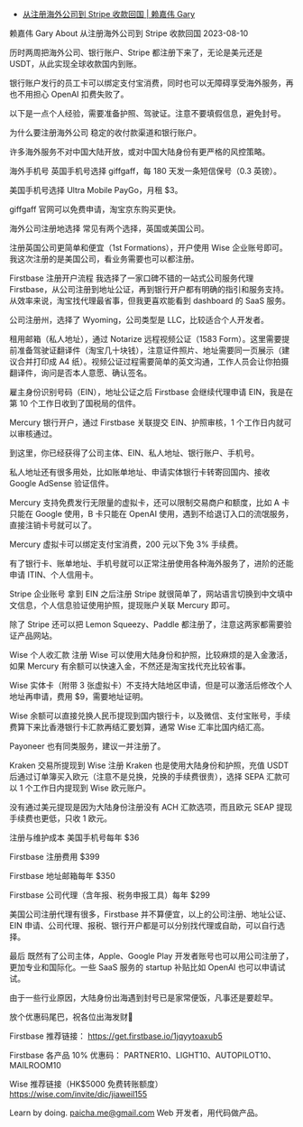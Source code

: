 - [从注册海外公司到 Stripe 收款回国 | 赖嘉伟 Gary](https://paicha.me/2023/08/10/us-company-registration-to-stripe-revenue-repatriation)


赖嘉伟 Gary
About
从注册海外公司到 Stripe 收款回国
2023-08-10

历时两周把海外公司、银行账户、Stripe 都注册下来了，无论是美元还是 USDT，从此实现全球收款国内到账。

银行账户发行的员工卡可以绑定支付宝消费，同时也可以无障碍享受海外服务，再也不用担心 OpenAI 扣费失败了。

以下是一点个人经验，需要准备护照、驾驶证。注意不要填假信息，避免封号。

为什么要注册海外公司
稳定的收付款渠道和银行账户。

许多海外服务不对中国大陆开放，或对中国大陆身份有更严格的风控策略。

海外手机号
英国手机号选择 giffgaff，每 180 天发一条短信保号（0.3 英镑）。

美国手机号选择 Ultra Mobile PayGo，月租 $3。

giffgaff 官网可以免费申请，淘宝京东购买更快。

海外公司注册地选择
常见有两个选择，英国或美国公司。

注册英国公司更简单和便宜（1st Formations），开户使用 Wise 企业账号即可。我这次注册的是美国公司，看业务需要也可以都注册。

Firstbase 注册开户流程
我选择了一家口碑不错的一站式公司服务代理 Firstbase，从公司注册到地址公证，再到银行开户都有明确的指引和服务支持。从效率来说，淘宝找代理最省事，但我更喜欢能看到 dashboard 的 SaaS 服务。

公司注册州，选择了 Wyoming，公司类型是 LLC，比较适合个人开发者。

租用邮箱（私人地址），通过 Notarize 远程视频公证（1583 Form）。这里需要提前准备驾驶证翻译件（淘宝几十块钱），注意证件照片、地址需要同一页展示（建议合并打印成 A4 纸）。视频公证过程需要简单的英文沟通，工作人员会让你拍摄翻译件，询问是否本人意愿、确认签名。

雇主身份识别号码（EIN），地址公证之后 Firstbase 会继续代理申请 EIN，我是在第 10 个工作日收到了国税局的信件。

Mercury 银行开户，通过 Firstbase 关联提交 EIN、护照审核，1 个工作日内就可以审核通过。

到这里，你已经获得了公司主体、EIN、私人地址、银行账户、手机号。

私人地址还有很多用处，比如账单地址、申请实体银行卡转寄回国内、接收 Google AdSense 验证信件。

Mercury 支持免费发行无限量的虚拟卡，还可以限制交易商户和额度，比如 A 卡只能在 Google 使用，B 卡只能在 OpenAI 使用，遇到不给退订入口的流氓服务，直接注销卡号就可以了。

Mercury 虚拟卡可以绑定支付宝消费，200 元以下免 3% 手续费。

有了银行卡、账单地址、手机号就可以正常注册使用各种海外服务了，进阶的还能申请 ITIN、个人信用卡。

Stripe 企业账号
拿到 EIN 之后注册 Stripe 就很简单了，网站语言切换到中文填中文信息，个人信息验证使用护照，提现账户关联 Mercury 即可。

除了 Stripe 还可以把 Lemon Squeezy、Paddle 都注册了，注意这两家都需要验证产品网站。

Wise 个人收汇款
注册 Wise 可以使用大陆身份和护照，比较麻烦的是入金激活，如果 Mercury 有余额可以快速入金，不然还是淘宝找代充比较省事。

Wise 实体卡（附带 3 张虚拟卡）不支持大陆地区申请，但是可以激活后修改个人地址再申请，费用 $9，需要地址证明。

Wise 余额可以直接兑换人民币提现到国内银行卡，以及微信、支付宝账号，手续费算下来比香港银行卡汇款再结汇要划算，通常 Wise 汇率比国内结汇高。

Payoneer 也有同类服务，建议一并注册了。

Kraken 交易所提现到 Wise
注册 Kraken 也是使用大陆身份和护照，充值 USDT 后通过订单簿买入欧元（注意不是兑换，兑换的手续费很贵），选择 SEPA 汇款可以 1 个工作日内提现到 Wise 欧元账户。

没有通过美元提现是因为大陆身份注册没有 ACH 汇款选项，而且欧元 SEAP 提现手续费也更低，只收 1 欧元。

注册与维护成本
美国手机号每年 $36

Firstbase 注册费用 $399

Firstbase 地址邮箱每年 $350

Firstbase 公司代理（含年报、税务申报工具）每年 $299

美国公司注册代理有很多，Firstbase 并不算便宜，以上的公司注册、地址公证、EIN 申请、公司代理、报税、银行开户都是可以分别找代理或自助，可以自行选择。

最后
既然有了公司主体，Apple、Google Play 开发者账号也可以用公司注册了，更加专业和国际化。一些 SaaS 服务的 startup 补贴比如 OpenAI 也可以申请试试。

由于一些行业原因，大陆身份出海遇到封号已是家常便饭，凡事还是要趁早。

放个优惠码尾巴，祝各位出海发财🎉

Firstbase 推荐链接： https://get.firstbase.io/1jqyytoaxub5

Firstbase 各产品 10% 优惠码： PARTNER10、LIGHT10、AUTOPILOT10、MAILROOM10

Wise 推荐链接（HK$5000 免费转账额度） https://wise.com/invite/dic/jiaweil155

Learn by doing.
paicha.me@gmail.com
Web 开发者，用代码做产品。
